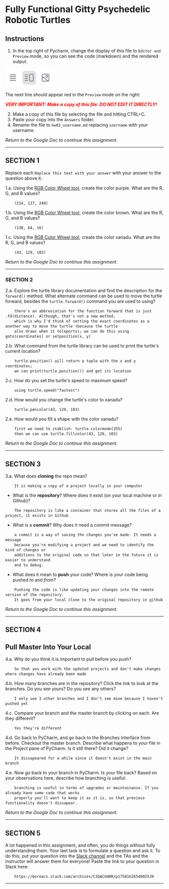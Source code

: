 # Fully Functional Gitty Psychedelic Robotic Turtles

## Instructions

1. In the top right of Pycharm, change the display of this file to 
   `Editor and Preview` mode, so you can see the code (markdown) and the rendered output. 

![Screenshot of "Editor and Preview" mode](split_mode_markdown.png)

The next line should appear red in the `Preview` mode on the right:

**_<span style="color:red">
    VERY IMPORTANT: Make a copy of this file. DO NOT EDIT IT DIRECTLY!
</span>_**

2. Make a copy of this file by selecting the file and hitting CTRL+C. 
3. Paste your copy into the `Answers` folder.
4. Rename the file to `hw03_username.md` replacing `username` with your username.

_Return to the Google Doc to continue this assignment._

---

## SECTION 1

Replace each `Replace this text with your answer` with your answer to the question above it.

1.a. Using the [RGB Color Wheel tool](https://colorspire.com/rgb-color-wheel/), create the color purple. 
     What are the R, G, and B values?

```
    (214, 127, 248)
```

1.b. Using the [RGB Color Wheel tool](https://colorspire.com/rgb-color-wheel/), create the color brown. 
     What are the R, G, and B values? 

```
    (130, 64, 16)
```

1.c. Using the [RGB Color Wheel tool](https://colorspire.com/rgb-color-wheel/), create the color xanadu. 
     What are the R, G, and B values?

```
    (43, 129, 103)
```

_Return to the Google Doc to continue this assignment._

---

### SECTION 2

2.a. Explore the turtle library documentation and find the description for the 
     `forward()` method. What alternate command can be used to move the turtle forward, 
     besides the `turtle.forward()` command you are used to using?

```
    there's an abbreviation for the function forward that is just .fd(distance). Although, that's not a new method,
    which is why I'd think of setting the exact coordinates as a another way to move the turtle (because the turtle 
    also draws when it teleports); we can do this using goto(coordinates) or setposition(x, y)
```

2.b. What command from the turtle library can be used to print the turtle's current 
   location?
   
```
    turtle.position() will return a tuple with the x and y coordinates; 
    we can print(turtle.position()) and get its location

```

2.c. How do you set the turtle's speed to maximum speed?
   
```
    using turtle.speed("fastest")
```

2.d. How would you change the turtle's color to xanadu? 

```
    turtle.pencolor(43, 129, 103)
```

2.e. How would you fill a shape with the color xanadu?

```
    first we need to stablish: turtle.colormode(255)
    then we can use turtle.fillcolor(43, 129, 103)
```

_Return to the Google Doc to continue this assignment._

---

## SECTION 3

3.a. What does **cloning** the repo mean?

```
    It is making a copy of a project locally in your computer
```


- What is the **repository**? Where does it exist (on your local machine or in Github)?

```
    The repository is like a container that stores all the files of a project, it exists in Github
```


- What is a **commit**? Why does it need a commit message?

```
    a commit is a way of saving the changes you've made. It needs a message
    because you're modifying a project and we need to identify the kind of changes or 
    additions to the original code so that later in the future it is easier to understand
    and to debug.
```


- What does it mean to **push** your code? Where is your code being pushed _to_ and _from_?

```
    Pushing the code is like updating your changes into the remote version of the repository.
    It goes from your local clone to the original repository in github
```

_Return to the Google Doc to continue this assignment._

---

## SECTION 4

## Pull Master Into Your Local

4.a. Why do you think it is important to pull before you push?

```
    So that you work with the updated projects and don't make changes where changes have already been made
```

4.b. How many branches are in the repository?
     Click the link to look at the branches. Do you see yours? Do you see any others? 

```
    I only see 3 other branches and I don't see mine because I haven't pushed yet
```


4.c. Compare your branch and the master branch by clicking on each. Are they different?

```
    Yes they're different
```


4.d. Go back to PyCharm, and go back to the Branches interface from before. Checkout the 
     master branch. Describe what happens to your file in the Project pane of PyCharm. Is it still 
     there? Did it change?

```
    It dissapeared for a while since it doesn't exist in the main branch
```


4.e. Now go back to your branch in PyCharm. Is your file back? Based on your observations
     here, describe how branching is useful:

```
    branching is useful in terms of upgrades or maintainance. If you already have some code that works 
    properly you'll want to keep it as it is, so that previous functionality doesn't dissapear.
```

_Return to the Google Doc to continue this assignment._

---

## SECTION 5

A lot happened in this assignment, and often, you do things without fully understanding them. Your last task is to 
formulate a question and ask it. To do this, put your question into the [Slack channel](https://bereacs.slack.com/archives/C3QACGH8R) and the TAs and the 
instructor will answer them for everyone! Paste the link to your question in Slack here:

```
    https://bereacs.slack.com/archives/C3QACGH8R/p1758162654002539
```

---
